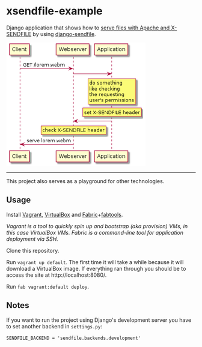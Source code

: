 xsendfile-example
=================

Django application that shows how to [serve files with Apache and X-SENDFILE](https://speakerdeck.com/danjou/protecting-static-files-in-your-web-app) by using [django-sendfile](https://github.com/johnsensible/django-sendfile).

![sequence diagram showing a request/response cycle with X-SENDFILE](diagram.png)

---

This project also serves as a playground for other technologies.

## Usage

Install [Vagrant](http://www.vagrantup.com/), [VirtualBox](https://www.virtualbox.org/) and [Fabric](http://www.fabfile.org/)+[fabtools](http://fabtools.readthedocs.io).

*Vagrant is a tool to quickly spin up and bootstrap (aka provision) VMs, in this case VirtualBox VMs. Fabric is a command-line tool for application deployment via SSH.*

Clone this repository.

Run `vagrant up default`. The first time it will take a while because it will download a VirtualBox image. If everything ran through you should be to access the site at http://localhost:8080/.

Run `fab vagrant:default deploy`.

## Notes

If you want to run the project using Django's development server you have to set another backend in `settings.py`:

    SENDFILE_BACKEND = 'sendfile.backends.development'
